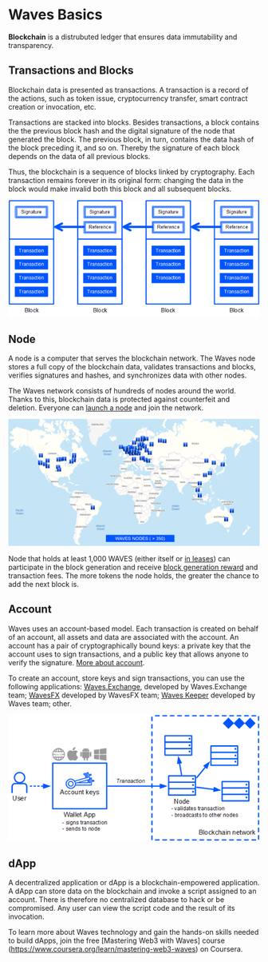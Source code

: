 # Waves Basics

**Blockchain** is a distrubuted ledger that ensures data immutability and transparency.

## Transactions and Blocks

Blockchain data is presented as transactions. A transaction is a record of the actions, such as token issue, cryptocurrency transfer, smart contract creation or invocation, etc.

Transactions are stacked into blocks. Besides transactions, a block contains the the previous block hash and the digital signature of the node that generated the block. The previous block, in turn, contains the data hash of the block preceding it, and so on. Thereby the signature of each block depends on the data of all previous blocks.

Thus, the blockchain is a sequence of blocks linked by cryptography. Each transaction remains forever in its original form: changing the data in the block would make invalid both this block and all subsequent blocks.

![](./_assets/blockchain.png)

## Node

A node is a computer that serves the blockchain network. The Waves node stores a full copy of the blockchain data, validates transactions and blocks, verifies signatures and hashes, and synchronizes data with other nodes.

The Waves network consists of hundreds of nodes around the world. Thanks to this, blockchain data is protected against counterfeit and deletion. Everyone can [launch a node](/en/waves-node/how-to-install-a-node/how-to-install-a-node) and join the network.

![](./_assets/nodes-worldwide.png)

Node that holds at least 1,000 WAVES (either itself or [in leases](/en/blockchain/leasing)) can participate in the block generation and receive [block generation reward](/en/blockchain/mining/mining-reward) and transaction fees. The more tokens the node holds, the greater the chance to add the next block is.

## Account

Waves uses an account-based model. Each transaction is created on behalf of an account, all assets and data are associated with the account. An account has a pair of cryptographically bound keys: a private key that the account uses to sign transactions, and a public key that allows anyone to verify the signature. [More about account](/en/blockchain/account/).

To create an account, store keys and sign transactions, you can use the following applications: [Waves.Exchange](https://waves.exchange/), developed by Waves.Exchange team; [WavesFX](https://wavesfx.github.io/) developed by WavesFX team; [Waves Keeper](/en/ecosystem/waves-keeper/) developed by Waves team; other.

![](./_assets/interaction.png)

## dApp

A decentralized application or dApp is a blockchain-empowered application. A dApp can store data on the blockchain and invoke a script assigned to an account. There is therefore no centralized database to hack or be compromised. Any user can view the script code and the result of its invocation.

To learn more about Waves technology and gain the hands-on skills needed to build dApps, join the free [Mastering Web3 with Waves] course (https://www.coursera.org/learn/mastering-web3-waves) on Coursera.
